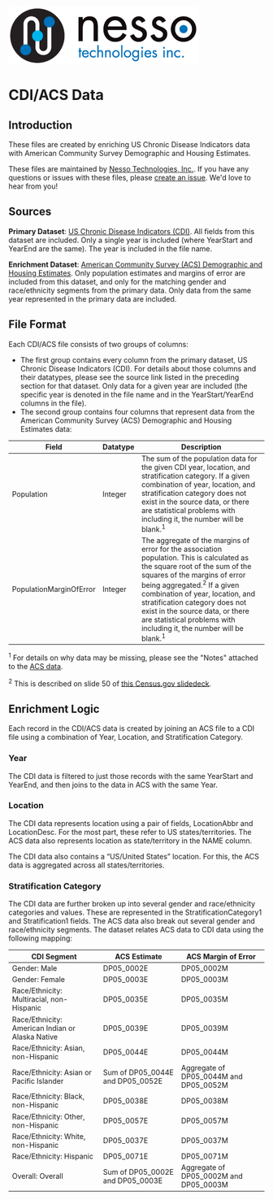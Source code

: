 ![Nesso Technologies Logo](/images/nesso_typemark_375px.png)

# CDI/ACS Data

## Introduction

These files are created by enriching US Chronic Disease Indicators data with American Community Survey Demographic and Housing Estimates.

These files are maintained by [Nesso Technologies, Inc.](https://nesso.io).  If you have any questions or issues with these files, please [create an issue](https://github.com/NessoTechnologies/cdi-acs/issues).  We'd love to hear from you!

## Sources

**Primary Dataset**: [US Chronic Disease Indicators (CDI)](https://catalog.data.gov/dataset/u-s-chronic-disease-indicators-cdi).  All fields from this dataset are included.  Only a single year is included (where YearStart and YearEnd are the same).  The year is included in the file name. 


**Enrichment Dataset**: [American Community Survey (ACS) Demographic and Housing Estimates](https://data.census.gov/cedsci/table?q=United%20States&tid=ACSDP1Y2019.DP05&hidePreview=true).  Only population estimates and margins of error are included from this dataset, and only for the matching gender and race/ethnicity segments from the primary data.  Only data from the same year represented in the primary data are included.


## File Format
Each CDI/ACS file consists of two groups of columns:

* The first group contains every column from the primary dataset, US Chronic Disease Indicators (CDI).  For details about those columns and their datatypes, please see the source link listed in the preceding section for that dataset.  Only data for a given year are included (the specific year is denoted in the file name and in the YearStart/YearEnd columns in the file).
* The second group contains four columns that represent data from the American Community Survey (ACS) Demographic and Housing Estimates data:

Field | Datatype | Description
----- | -------- | -----------
Population | Integer | The sum of the population data for the given CDI year, location, and stratification category.  If a given combination of year, location, and stratification category does not exist in the source data, or there are statistical problems with including it, the number will be blank.<sup>1</sup>
PopulationMarginOfError	| Integer | The aggregate of the margins of error for the association population. This is calculated as the square root of the sum of the squares of the margins of error being aggregated.<sup>2</sup>  If a given combination of year, location, and stratification category does not exist in the source data, or there are statistical problems with including it, the number will be blank.<sup>1</sup>

<sup>1</sup> For details on why data may be missing, please see the "Notes" attached to the [ACS data](https://data.census.gov/cedsci/table?q=United%20States&tid=ACSDP1Y2019.DP05&hidePreview=true).

<sup>2</sup> This is described on slide 50 of [this Census.gov slidedeck](https://www.census.gov/content/dam/Census/programs-surveys/acs/guidance/training-presentations/20180418_MOE.pdf).


## Enrichment Logic
Each record in the CDI/ACS data is created by joining an ACS file to a CDI file using a combination of Year, Location, and Stratification Category.

### Year
The CDI data is filtered to just those records with the same YearStart and YearEnd, and then joins to the data in ACS with the same Year.

### Location
The CDI data represents location using a pair of fields, LocationAbbr and LocationDesc.  For the most part, these refer to US states/territories.  The ACS data also represents location as state/territory in the NAME column.

The CDI data also contains a “US/United States” location.  For this, the ACS data is aggregated across all states/territories.

### Stratification Category
The CDI data are further broken up into several gender and race/ethnicity categories and values.  These are represented in the StratificationCategory1 and Stratification1 fields.  The ACS data also break out several gender and race/ethnicity segments.  The dataset relates ACS data to CDI data using the following mapping:

CDI Segment | ACS Estimate | ACS Margin of Error
----------- | ------------ | -------------------
Gender: Male | DP05_0002E | DP05_0002M
Gender: Female | DP05_0003E | DP05_0003M
Race/Ethnicity: Multiracial, non-Hispanic | DP05_0035E | DP05_0035M
Race/Ethnicity: American Indian or Alaska Native | DP05_0039E | DP05_0039M
Race/Ethnicity: Asian, non-Hispanic | DP05_0044E | DP05_0044M
Race/Ethnicity: Asian or Pacific Islander | Sum of DP05_0044E and DP05_0052E | Aggregate of DP05_0044M and DP05_0052M
Race/Ethnicity: Black, non-Hispanic | DP05_0038E | DP05_0038M
Race/Ethnicity: Other, non-Hispanic | DP05_0057E | DP05_0057M
Race/Ethnicity: White, non-Hispanic | DP05_0037E | DP05_0037M
Race/Ethnicity: Hispanic | DP05_0071E | DP05_0071M
Overall: Overall | Sum of DP05_0002E and DP05_0003E | Aggregate of DP05_0002M and DP05_0003M




